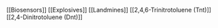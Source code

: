 [[Biosensors]]
[[Explosives]]
[[Landmines]]
[[2,4,6-Trinitrotoluene (Tnt)]]
[[2,4-Dinitrotoluene (Dnt)]]
